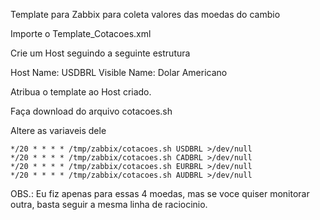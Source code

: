 Template para Zabbix para coleta valores das moedas do cambio

Importe o Template_Cotacoes.xml

Crie um Host seguindo a seguinte estrutura

Host Name: USDBRL
Visible Name: Dolar Americano

Atribua o template ao Host criado.

Faça download do arquivo cotacoes.sh

Altere as variaveis dele

	*/20 * * * * /tmp/zabbix/cotacoes.sh USDBRL >/dev/null
	*/20 * * * * /tmp/zabbix/cotacoes.sh CADBRL >/dev/null
	*/20 * * * * /tmp/zabbix/cotacoes.sh EURBRL >/dev/null
	*/20 * * * * /tmp/zabbix/cotacoes.sh AUDBRL >/dev/null


OBS.: Eu fiz apenas para essas 4 moedas, mas se voce quiser monitorar outra, basta seguir a mesma linha de raciocinio.
